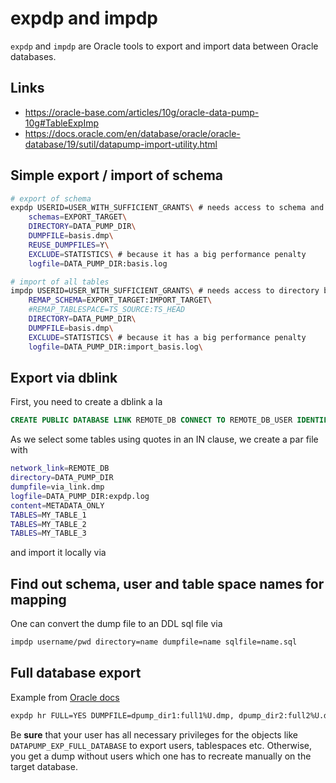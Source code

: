 # expdp and impdp

`expdp` and `impdp` are Oracle tools to export and import data between Oracle databases.

## Links

- <https://oracle-base.com/articles/10g/oracle-data-pump-10g#TableExpImp>
- <https://docs.oracle.com/en/database/oracle/oracle-database/19/sutil/datapump-import-utility.html>

## Simple export / import of schema

```bash
# export of schema
expdp USERID=USER_WITH_SUFFICIENT_GRANTS\ # needs access to schema and directory specified below
    schemas=EXPORT_TARGET\
    DIRECTORY=DATA_PUMP_DIR\
    DUMPFILE=basis.dmp\
    REUSE_DUMPFILES=Y\
    EXCLUDE=STATISTICS\ # because it has a big performance penalty
    logfile=DATA_PUMP_DIR:basis.log

# import of all tables
impdp USERID=USER_WITH_SUFFICIENT_GRANTS\ # needs access to directory below
    REMAP_SCHEMA=EXPORT_TARGET:IMPORT_TARGET\
    #REMAP_TABLESPACE=TS_SOURCE:TS_HEAD
    DIRECTORY=DATA_PUMP_DIR\
    DUMPFILE=basis.dmp\
    EXCLUDE=STATISTICS\ # because it has a big performance penalty
    logfile=DATA_PUMP_DIR:import_basis.log\
```

## Export via dblink

First, you need to create a dblink a la

```sql
CREATE PUBLIC DATABASE LINK REMOTE_DB CONNECT TO REMOTE_DB_USER IDENTIFIED BY MY_SECRET_PASSWORD USING '10.100.5.47:1521/REMOTE_SID';
```

As we select some tables using quotes in an IN clause, we create a par file with

```bash
network_link=REMOTE_DB
directory=DATA_PUMP_DIR
dumpfile=via_link.dmp
logfile=DATA_PUMP_DIR:expdp.log
content=METADATA_ONLY
TABLES=MY_TABLE_1
TABLES=MY_TABLE_2
TABLES=MY_TABLE_3
```

and import it locally via

## Find out schema, user and table space names for mapping

One can convert the dump file to an DDL sql file via

```bash
impdp username/pwd directory=name dumpfile=name sqlfile=name.sql
```

## Full database export

Example from [Oracle docs](https://docs.oracle.com/database/121/SUTIL/GUID-1E134053-692A-4386-BB77-153CB4A6071A.htm#SUTIL887)

```bash
expdp hr FULL=YES DUMPFILE=dpump_dir1:full1%U.dmp, dpump_dir2:full2%U.dmp FILESIZE=2G PARALLEL=3 LOGFILE=dpump_dir1:expfull.log JOB_NAME=expfull
```

Be **sure** that your user has all necessary privileges for the objects like `DATAPUMP_EXP_FULL_DATABASE` to export users, tablespaces etc. Otherwise, you get a dump without users which one has to recreate manually on the target database.
